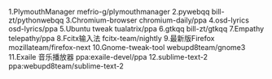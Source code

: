 1.PlymouthManager
mefrio-g/plymouthmanager
2.pywebqq
bill-zt/pythonwebqq
3.Chromium-browser
chromium-daily/ppa
4.osd-lyrics
osd-lyrics/ppa
5.Ubuntu tweak
tualatrix/ppa
6.gtkqq
bill-zt/gtkqq
7.Empathy
telepathy/ppa
8.Fcitx输入法
fcitx-team/nightly
9.最新版Firefox
mozillateam/firefox-next
10.Gnome-tweak-tool
webupd8team/gnome3
11.Exaile 音乐播放器
ppa:exaile-devel/ppa
12.sublime-text-2
ppa:webupd8team/sublime-text-2

